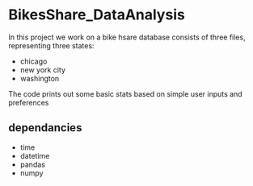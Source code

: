 # BikesShare_DataAnalysis

In this project we work on a bike hsare database consists of three files, representing three states:
* chicago
* new york city 
* washington 

The code prints out some basic stats based on simple user inputs and preferences 

## dependancies 
* time
* datetime
* pandas
* numpy
